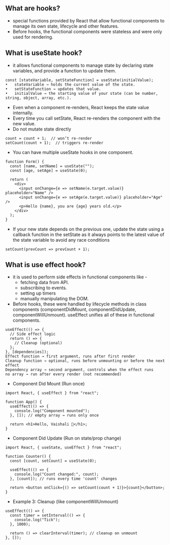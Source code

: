 ## What are hooks?
- special functions provided by React that allow functional components to manage its own state, lifecycle and other features.
- Before hooks, the functional components were stateless and were only used for rendering.

## What is useState hook?
- it allows functional components to manage state by declaring state variables, and provide a function to update them.
```
const [stateVariable, setStateFunction] = useState(initialValue);
•	stateVariable → holds the current value of the state.
•	setStateFunction → updates that value.
•	initialValue → the starting value of your state (can be number, string, object, array, etc.).
```
- Even when a component re-renders, React keeps the state value internally.
- Every time you call setState, React re-renders the component with the new value.
- Do not mutate state directly
```
count = count + 1;  // won’t re-render
setCount(count + 1);  // triggers re-render
```
- You can have multiple useState hooks in one component.
```
function Form() {
  const [name, setName] = useState("");
  const [age, setAge] = useState(0);

  return (
    <div>
      <input onChange={e => setName(e.target.value)} placeholder="Name" />
      <input onChange={e => setAge(e.target.value)} placeholder="Age" />
      <p>Hello {name}, you are {age} years old.</p>
    </div>
  );
}
```
- If your new state depends on the previous one, update the state using a callback function in the setState as it always points to the latest value of the state variable to avoid any race conditions
```
setCount(prevCount => prevCount + 1);
```
## What is use effect hook?
- it is used to perform side effects in functional components like -
   - fetching data from API.
   - subscribing to events.
   - setting up timers
   - manually manipulating the DOM.
- Before hooks, these were handled by lifecycle methods in class components (componentDidMount, componentDidUpdate, componentWillUnmount).
useEffect unifies all of these in functional components.
```
useEffect(() => {
  // Side effect logic
  return () => {
    // Cleanup (optional)
  };
}, [dependencies]);
Effect function → first argument, runs after first render
Cleanup function → optional, runs before unmounting or before the next effect
Dependency array → second argument, controls when the effect runs
no array → run after every render (not recommended)
```
- Component Did Mount (Run once)
```
import React, { useEffect } from "react";

function App() {
  useEffect(() => {
    console.log("Component mounted");
  }, []); // empty array → runs only once

  return <h1>Hello, Vaishali 👋</h1>;
}
```
- Component Did Update (Run on state/prop change)
```
import React, { useState, useEffect } from "react";

function Counter() {
  const [count, setCount] = useState(0);

  useEffect(() => {
    console.log("Count changed:", count);
  }, [count]); // runs every time 'count' changes

  return <button onClick={() => setCount(count + 1)}>{count}</button>;
}
```
- Example 3: Cleanup (like componentWillUnmount)
```
useEffect(() => {
  const timer = setInterval(() => {
    console.log("Tick");
  }, 1000);

  return () => clearInterval(timer); // cleanup on unmount
}, []);
```
